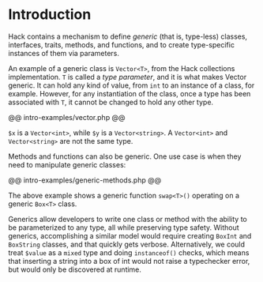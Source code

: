 # Introduction

Hack contains a mechanism to define *generic* (that is, type-less) classes, interfaces, traits, methods, and functions, and to create type-specific instances of them via parameters. 

An example of a generic class is `Vector<T>`, from the Hack collections
implementation. `T` is called a _type parameter_, and it is what makes Vector
generic. It can hold any kind of value, from `int` to an instance of a class, for example.
However, for any instantiation of the class, once a type has been associated
with `T`, it cannot be changed to hold any other type.

@@ intro-examples/vector.php @@

`$x` is a `Vector<int>`, while `$y` is a `Vector<string>`. A `Vector<int>` and
`Vector<string>` are not the same type.

Methods and functions can also be generic. One use case is when they need to
manipulate generic classes:

@@ intro-examples/generic-methods.php @@

The above example shows a generic function `swap<T>()` operating on a generic
`Box<T>` class.

Generics allow developers to write one class or method with the ability to be
parameterized to any type, all while preserving type safety. Without generics,
accomplishing a similar model would require creating `BoxInt` and `BoxString`
classes, and that quickly gets verbose. Alternatively, we could treat `$value`
as a `mixed` type and doing `instanceof()` checks, which means that inserting
a string into a box of int would not raise a typechecker error, but would only
be discovered at runtime.
